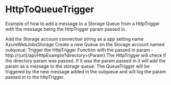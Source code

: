 # HttpToQueueTrigger

Example of how to add a message to a Storage Queue from a HttpTrigger with the message being the HttpTrigger param passed in.

Add the Storage account connection string as a app setting name AzureWebJobsStorage
Create a new Queue on the Storage account named outqueue.
Trigger the HttpTrigger Function with the passed in param - http://{url}/api/HttpExample?directory={Param}
The HttpTrigger will check if the directory param was passed. If it was the param passed in it will add the param as a message to the storage queue.
The QueueTrigger will be triggered by the new message added in the outqueue and will log the param passed in to the httpTrigger.
